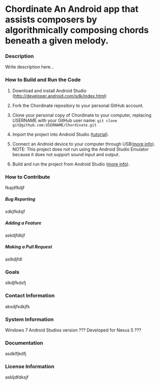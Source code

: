 Chordinate
An Android app that assists composers by algorithmically composing chords beneath a given melody.
=================================================================================================

### Description

Write description here...

### How to Build and Run the Code

1. Download and install Android Studio (http://developer.android.com/sdk/index.html)

2. Fork the Chordinate repository to your personal GitHub account.

3. Clone your personal copy of Chordinate to your computer, replacing USERNAME with your GitHub user name:
    ```git clone git@github.com:USERNAME/Chordinate.git```

4. Import the project into Android Studio ([tutorial](https://www.jetbrains.com/help/idea/2016.1/importing-project-from-gradle-model.html?origin=old_help)).

5. Connect an Android device to your computer through USB([more info](http://developer.android.com/tools/device.html)). NOTE: This project does not run using the Android Studio Emulator because it does not support sound input and output.

6. Build and run the project from Android Studio ([more info](http://developer.android.com/tools/building/building-studio.html)).

### How to Contribute

fkajdfkdjf

##### Bug Reporting

sdkjfkdsjf

##### Adding a Feature

askdjfdkjf

##### Making a Pull Request

aslkdjfdl

### Goals

slkdjfkdsfj

### Contact Information

aksdjfsdkjfk

### System Information

Windows 7
Android Studios version ???
Developed for Nexus 5 ???

### Documentation

asdklfjkdfj

### License Information

askljdfdksjf
